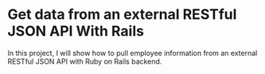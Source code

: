 # Get data from an external RESTful JSON API With Rails

In this project, I will show how to pull employee information from an external RESTful JSON API with Ruby on Rails backend.